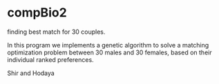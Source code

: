 # compBio2
finding best match for 30 couples.

In this program we implements a genetic algorithm to solve a matching optimization problem between 30 males and 30 females, based on their individual ranked preferences.

Shir and Hodaya
